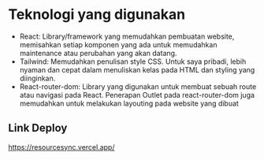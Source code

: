 # Teknologi yang digunakan
- React: Library/framework yang memudahkan pembuatan website, memisahkan setiap komponen yang ada untuk memudahkan maintenance atau perubahan yang akan datang.
- Tailwind: Memudahkan penulisan style CSS. Untuk saya pribadi, lebih nyaman dan cepat dalam menuliskan kelas pada HTML dan styling yang diinginkan.
- React-router-dom: Library yang digunakan untuk membuat sebuah route atau navigasi pada React. Penerapan Outlet pada react-router-dom juga memudahkan untuk melakukan layouting pada website yang dibuat

## Link Deploy
https://resourcesync.vercel.app/
